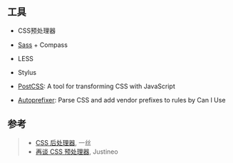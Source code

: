 ## 工具
- CSS预处理器
 - [Sass](https://github.com/sass/sass) + Compass
 - LESS
 - Stylus

- [PostCSS](https://github.com/postcss/postcss): A tool for transforming CSS with JavaScript
 - [Autoprefixer](https://github.com/postcss/autoprefixer): Parse CSS and add vendor prefixes to rules by Can I Use

## 参考
> - [CSS 后处理器](http://yisibl.github.io/share/css-post-processor.html), 一丝
> - [再谈 CSS 预处理器](http://efe.baidu.com/blog/revisiting-css-preprocessors/), Justineo 
